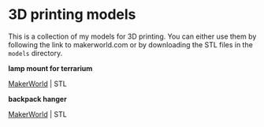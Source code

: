 # 3D printing models

This is a collection of my models for 3D printing. You can either use them by following the link to makerworld.com or by downloading the STL files in the `models` directory.

**lamp mount for terrarium**

[MakerWorld](https://makerworld.com/de/models/849174) | STL

**backpack hanger**

[MakerWorld](https://makerworld.com/de/models/849106) | STL
